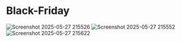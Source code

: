 # Black-Friday
![Screenshot 2025-05-27 215526](https://github.com/user-attachments/assets/6b5aea4d-ffea-45d9-938b-2767d51ea306)
![Screenshot 2025-05-27 215552](https://github.com/user-attachments/assets/300cb5be-5deb-44e4-b775-69c5c4a62e05)
![Screenshot 2025-05-27 215622](https://github.com/user-attachments/assets/bd700c41-81e3-4fdb-b094-132dd243ae38)
